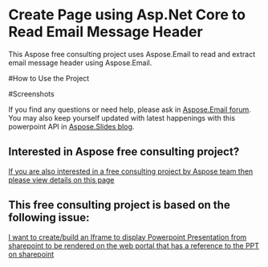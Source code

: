 # Create Page using Asp.Net Core to Read Email Message Header

This Aspose free consulting project uses Aspose.Email to read and extract email message header using Aspose.Email. 


#How to Use the Project


#Screenshots




If you find any questions or need help, please ask in [Aspose.Email forum](https://forum.aspose.com/c/email/). You may also keep yourself updated with latest happenings with this powerpoint API in [Aspose.Slides blog](https://blog.aspose.com/category/email). 

## Interested in Aspose free consulting project?
[If you are also interested in a free consulting project by Aspose team then please view details on this page](https://aspose-free-consulting.github.io/)


## This free consulting project is based on the following issue: 
[I want to create/build an Iframe to display Powerpoint Presentation from sharepoint to be rendered on the web portal that has a reference to the PPT on sharepoint](https://github.com/aspose-free-consulting/projects/issues/3)
